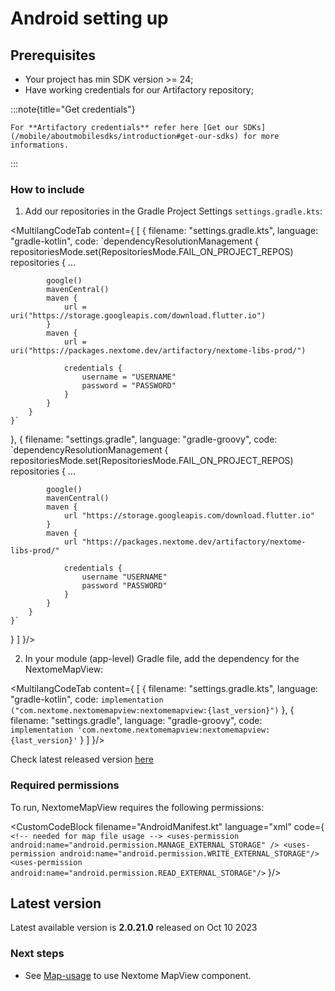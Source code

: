# Android setting up

## Prerequisites
- Your project has min SDK version >= 24;
- Have working credentials for our Artifactory repository;

:::note{title="Get credentials"}
    
    For **Artifactory credentials** refer here [Get our SDKs](/mobile/aboutmobilesdks/introduction#get-our-sdks) for more informations.
 
:::

### How to include

1. Add our repositories in the Gradle Project Settings `settings.gradle.kts`:

<MultilangCodeTab content={
[
  {
    filename: "settings.gradle.kts",
    language: "gradle-kotlin",
    code: `dependencyResolutionManagement {
        repositoriesMode.set(RepositoriesMode.FAIL_ON_PROJECT_REPOS)
        repositories {
            ...

            google()
            mavenCentral()
            maven { 
                url = uri("https://storage.googleapis.com/download.flutter.io") 
            }
            maven {
                url = uri("https://packages.nextome.dev/artifactory/nextome-libs-prod/")

                credentials {
                    username = "USERNAME"
                    password = "PASSWORD"
                }
            }
        }
    }`
  },
  {
    filename: "settings.gradle",
    language: "gradle-groovy",
    code: `dependencyResolutionManagement {
        repositoriesMode.set(RepositoriesMode.FAIL_ON_PROJECT_REPOS)
        repositories {
            ...

            google()
            mavenCentral()
            maven { 
                url "https://storage.googleapis.com/download.flutter.io"
            }
            maven {
                url "https://packages.nextome.dev/artifactory/nextome-libs-prod/"

                credentials {
                    username "USERNAME"
                    password "PASSWORD"
                }
            }
        }
    }`
  }
]
}/>

2. In your module (app-level) Gradle file, add the dependency for the NextomeMapView:

<MultilangCodeTab content={
[
  {
    filename: "settings.gradle.kts",
    language: "gradle-kotlin",
    code: `implementation ("com.nextome.nextomemapview:nextomemapview:{last_version}")`
  },
  {
    filename: "settings.gradle",
    language: "gradle-groovy",
    code: `implementation 'com.nextome.nextomemapview:nextomemapview:{last_version}'`
  }
]
}/>

Check latest released version [here](/docs/Nextome%20SDK/Android/changelog.md)

### Required permissions
To run, NextomeMapView requires the following permissions:

<CustomCodeBlock 
filename="AndroidManifest.kt"
language="xml"
code={`
    <!-- needed for map file usage -->
    <uses-permission android:name="android.permission.MANAGE_EXTERNAL_STORAGE" />
    <uses-permission android:name="android.permission.WRITE_EXTERNAL_STORAGE"/>
    <uses-permission android:name="android.permission.READ_EXTERNAL_STORAGE"/>`
}/>

## Latest version

Latest available version is **2.0.21.0** released on Oct 10 2023

### Next steps

- See [Map-usage](/mobile/mapview/usage/controller) to use Nextome MapView component.
